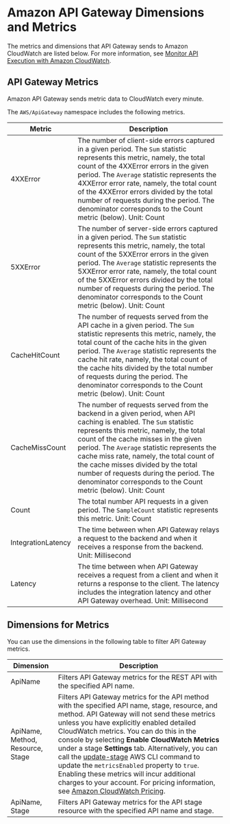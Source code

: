 # Amazon API Gateway Dimensions and Metrics<a name="api-gateway-metrics-and-dimensions"></a>

The metrics and dimensions that API Gateway sends to Amazon CloudWatch are listed below\. For more information, see [Monitor API Execution with Amazon CloudWatch](monitoring-cloudwatch.md)\. 

## API Gateway Metrics<a name="api-gateway-metrics"></a>

Amazon API Gateway sends metric data to CloudWatch every minute\.

The `AWS/ApiGateway` namespace includes the following metrics\.


| Metric | Description | 
| --- | --- | 
|  4XXError |  The number of client\-side errors captured in a given period\. The `Sum` statistic represents this metric, namely, the total count of the 4XXError errors in the given period\. The `Average` statistic represents the 4XXError error rate, namely, the total count of the 4XXError errors divided by the total number of requests during the period\. The denominator corresponds to the Count metric \(below\)\. Unit: Count  | 
|  5XXError  |  The number of server\-side errors captured in a given period\. The `Sum` statistic represents this metric, namely, the total count of the 5XXError errors in the given period\. The `Average` statistic represents the 5XXError error rate, namely, the total count of the 5XXError errors divided by the total number of requests during the period\. The denominator corresponds to the Count metric \(below\)\. Unit: Count  | 
|  CacheHitCount  |  The number of requests served from the API cache in a given period\. The `Sum` statistic represents this metric, namely, the total count of the cache hits in the given period\. The `Average` statistic represents the cache hit rate, namely, the total count of the cache hits divided by the total number of requests during the period\. The denominator corresponds to the Count metric \(below\)\. Unit: Count  | 
|  CacheMissCount  |  The number of requests served from the backend in a given period, when API caching is enabled\. The `Sum` statistic represents this metric, namely, the total count of the cache misses in the given period\. The `Average` statistic represents the cache miss rate, namely, the total count of the cache misses divided by the total number of requests during the period\. The denominator corresponds to the Count metric \(below\)\. Unit: Count  | 
|  Count  |  The total number API requests in a given period\. The `SampleCount` statistic represents this metric\. Unit: Count  | 
|  IntegrationLatency  |  The time between when API Gateway relays a request to the backend and when it receives a response from the backend\. Unit: Millisecond  | 
|  Latency  |  The time between when API Gateway receives a request from a client and when it returns a response to the client\. The latency includes the integration latency and other API Gateway overhead\. Unit: Millisecond  | 

## Dimensions for Metrics<a name="api-gateway-metricdimensions"></a>

You can use the dimensions in the following table to filter API Gateway metrics\.


| Dimension | Description | 
| --- | --- | 
|  ApiName  |  Filters API Gateway metrics for the REST API with the specified API name\.  | 
|  ApiName, Method, Resource, Stage  |  Filters API Gateway metrics for the API method with the specified API name, stage, resource, and method\. API Gateway will not send these metrics unless you have explicitly enabled detailed CloudWatch metrics\. You can do this in the console by selecting **Enable CloudWatch Metrics** under a stage **Settings** tab\. Alternatively, you can call the [update\-stage](https://docs.aws.amazon.com/cli/latest/reference/apigateway/update-stage.html) AWS CLI command to update the `metricsEnabled` property to `true`\. Enabling these metrics will incur additional charges to your account\. For pricing information, see [Amazon CloudWatch Pricing](https://aws.amazon.com/cloudwatch/pricing/)\.  | 
|  ApiName, Stage  |  Filters API Gateway metrics for the API stage resource with the specified API name and stage\.  | 
